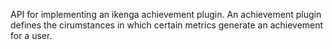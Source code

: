 API for implementing an ikenga achievement plugin. An achievement plugin defines the cirumstances in which certain metrics generate an achievement for a
user.